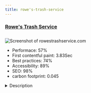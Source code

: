 ```yaml
---
title: rowe's-trash-service
---
```


<div style="height: 3rem">
  <a href="https://rowestrashservice.com/"><h3>Rowe's Trash Service</h3></a>
</div>
<img loading="lazy" src="/images/thumbs/rowestrashservice.com.jpg" alt="Screenshot of rowestrashservice.com" />
<ul>
  <li>Performace: 57%</li>
  <li>
    First contentful paint:
    3.83Sec
  </li>
  <li>Best practices: 74%</li>
  <li>Accessibility: 89%</li>
  <li>SEO: 98%</li>
  <li>carbon footprint: 0.045</li>
</ul>
<details>
  <summary>Description</summary>
  <p>Rowe's Trash Service is a small waste management business recently created by Jason Rowe in Jefferson County, New York. The website is small and informative. It serves as an "online business card" to add credibility to his business. It will likely become a way to attract new customers that are searching for those services in his area.The Rowe's Trash Service website showcases a YooTheme Pro template and a simple design. A user should see everything they need to know in one page. This helps prevent users from being overwhelmed by information on his web page. At the bottom we will see a Instagram gallery. It is created to update and post any new pictures that Jason takes on the account. This helps keep the website content fresh with minimal effort from the owner.</p>
</details>

